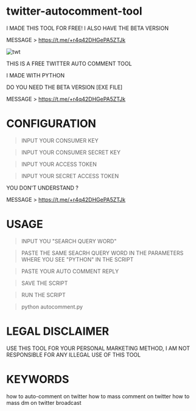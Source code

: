 # twitter-autocomment-tool
I MADE THIS TOOL FOR FREE! I ALSO HAVE THE BETA VERSION

MESSAGE > https://t.me/+r4q42DHGePA5ZTJk

![twt](https://user-images.githubusercontent.com/125784563/225600688-31d2cbc4-ab89-49d8-91ee-d999959bed13.jpeg)

THIS IS A FREE TWITTER AUTO COMMENT TOOL

I MADE WITH PYTHON

DO YOU NEED THE BETA VERSION [EXE FILE]

MESSAGE > https://t.me/+r4q42DHGePA5ZTJk


# CONFIGURATION

> INPUT YOUR CONSUMER KEY

> INPUT YOUR CONSUMER SECRET KEY

> INPUT YOUR ACCESS TOKEN 

> INPUT YOUR SECRET ACCESS TOKEN


YOU DON'T UNDERSTAND ?

MESSAGE > https://t.me/+r4q42DHGePA5ZTJk


# USAGE 

> INPUT YOU "SEARCH QUERY WORD"

> PASTE THE SAME SEACRH QUERY WORD IN THE PARAMETERS WHERE YOU SEE "PYTHON" IN THE SCRIPT

> PASTE YOUR AUTO COMMENT REPLY 

> SAVE THE SCRIPT

> RUN THE SCRIPT

> python autocomment.py


# LEGAL DISCLAIMER

USE THIS TOOL FOR YOUR PERSONAL MARKETING METHOD, I AM NOT RESPONSIBLE FOR ANY ILLEGAL USE OF THIS TOOL

# KEYWORDS
how to auto-comment on twitter how to mass comment on twitter how to mass dm on twitter broadcast
